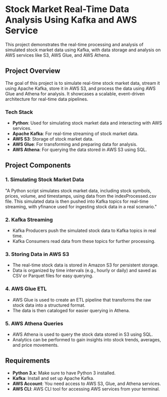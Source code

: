 # Stock Market Real-Time Data Analysis Using Kafka and AWS Service

This project demonstrates the real-time processing and analysis of simulated stock market data using Kafka, with data storage and analysis on AWS services like S3, AWS Glue, and AWS Athena.

## Project Overview

The goal of this project is to simulate real-time stock market data, stream it using Apache Kafka, store it in AWS S3, and process the data using AWS Glue and Athena for analysis. It showcases a scalable, event-driven architecture for real-time data pipelines.

### Tech Stack

- **Python**: Used for simulating stock market data and interacting with AWS services.
- **Apache Kafka**: For real-time streaming of stock market data.
- **AWS S3**: Storage of stock market data.
- **AWS Glue**: For transforming and preparing data for analysis.
- **AWS Athena**: For querying the data stored in AWS S3 using SQL.

## Project Components

### 1. **Simulating Stock Market Data**
   "A Python script simulates stock market data, including stock symbols, prices, volume, and timestamps, using data from the indexProcessed.csv file. This simulated data is then pushed into Kafka topics for real-time streaming, with yfinance used for ingesting stock data in a real scenario."

### 2. **Kafka Streaming**
   - Kafka Producers push the simulated stock data to Kafka topics in real time.
   - Kafka Consumers read data from these topics for further processing.

### 3. **Storing Data in AWS S3**
   - The real-time stock data is stored in Amazon S3 for persistent storage.
   - Data is organized by time intervals (e.g., hourly or daily) and saved as CSV or Parquet files for easy querying.

### 4. **AWS Glue ETL**
   - AWS Glue is used to create an ETL pipeline that transforms the raw stock data into a structured format.
   - The data is then cataloged for easier querying in Athena.

### 5. **AWS Athena Queries**
   - AWS Athena is used to query the stock data stored in S3 using SQL.
   - Analytics can be performed to gain insights into stock trends, averages, and price movements.

## Requirements

- **Python 3.x**: Make sure to have Python 3 installed.
- **Kafka**: Install and set up Apache Kafka.
- **AWS Account**: You need access to AWS S3, Glue, and Athena services.
- **AWS CLI**: AWS CLI tool for accessing AWS services from your terminal.
